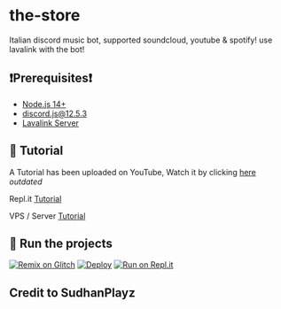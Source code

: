 # the-store
Italian discord music bot, supported soundcloud, youtube &amp; spotify! use lavalink with the bot!


## ❗Prerequisites❗
- [Node.js 14+](https://nodejs.org/en/download/)
- discord.js@12.5.3
- [Lavalink Server](https://github.com/freyacodes/Lavalink#server-configuration)

## 📝 Tutorial

A Tutorial has been uploaded on YouTube, Watch it by clicking [here](https://www.youtube.com/watch?v=p4lP96Tiv9s) *outdated*


Repl.it [Tutorial](https://github.com/SudhanPlayz/Discord-MusicBot/wiki/Installation-on-Repl-it)


VPS / Server [Tutorial](https://github.com/SudhanPlayz/Discord-MusicBot/wiki/Installation-on-a-Linux-server)

## 💨 Run the projects

[![Remix on Glitch](https://cdn.glitch.com/2703baf2-b643-4da7-ab91-7ee2a2d00b5b%2Fremix-button.svg)](https://glitch.com/edit/#!/import/github/SudhanPlayz/Discord-MusicBot) 
[![Deploy](https://www.herokucdn.com/deploy/button.svg)](https://heroku.com/deploy?template=https://github.com/SudhanPlayz/Discord-MusicBot) 
[![Run on Repl.it](https://repl.it/badge/github/SudhanPlayz/Discord-MusicBot)](https://repl.it/github/SudhanPlayz/Discord-MusicBot)

## Credit to SudhanPlayz

